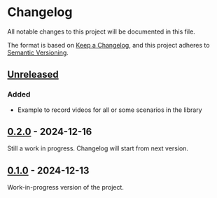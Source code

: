 # Changelog

All notable changes to this project will be documented in this file.

The format is based on [Keep a Changelog](https://keepachangelog.com/en/1.0.0/),
and this project adheres to [Semantic Versioning](https://semver.org/spec/v2.0.0.html).

## [Unreleased]

### Added

- Example to record videos for all or some scenarios in the library

## [0.2.0] - 2024-12-16

Still a work in progress. Changelog will start from next version.

## [0.1.0] - 2024-12-13

Work-in-progress version of the project.

[unreleased]: https://github.com/stephane-caron/pink_bench/compare/v0.2.0...HEAD
[0.2.0]: https://github.com/qpsolvers/qpsolvers/compare/v0.1.0...v0.2.0
[0.1.0]: https://github.com/stephane-caron/pink_bench/releases/tag/v0.1.0
